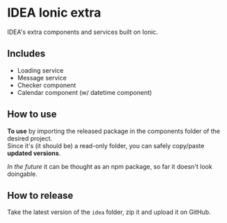 # IDEA Ionic extra
IDEA's extra components and services built on Ionic.

## Includes

- Loading service
- Message service
- Checker component
- Calendar component (w/ datetime component)

## How to use

**To use** by importing the released package in the components folder of the desired project.  
Since it's (it should be) a read-only folder, you can safely copy/paste **updated versions**.

*In the future* it can be thought as an npm package, so far it doesn't look doingable.

## How to release

Take the latest version of the `idea` folder, zip it and upload it on GitHub.
